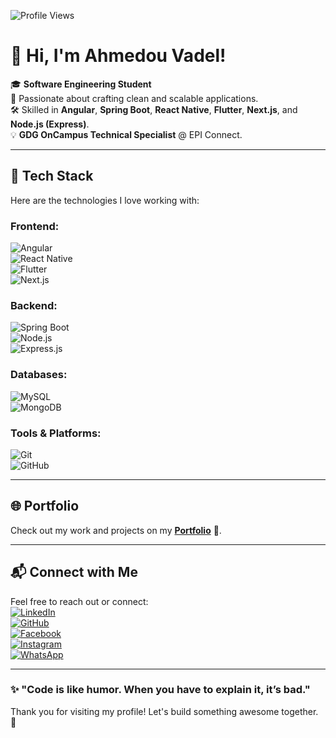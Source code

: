 ![Profile Views](https://komarev.com/ghpvc/?username=AhmedouVadel&color=blue&style=flat-square)

# 👋 Hi, I'm Ahmedou Vadel!

🎓 **Software Engineering Student**  
🌟 Passionate about crafting clean and scalable applications.  
🛠️ Skilled in **Angular**, **Spring Boot**, **React Native**, **Flutter**, **Next.js**, and **Node.js (Express)**.  
💡 **GDG OnCampus Technical Specialist** @ EPI Connect.  

---

## 🚀 Tech Stack
Here are the technologies I love working with:  

### Frontend:
![Angular](https://img.shields.io/badge/Angular-DD0031?style=for-the-badge&logo=angular&logoColor=white)  
![React Native](https://img.shields.io/badge/React%20Native-61DAFB?style=for-the-badge&logo=react&logoColor=black)  
![Flutter](https://img.shields.io/badge/Flutter-02569B?style=for-the-badge&logo=flutter&logoColor=white)  
![Next.js](https://img.shields.io/badge/Next.js-000000?style=for-the-badge&logo=next.js&logoColor=white)

### Backend:
![Spring Boot](https://img.shields.io/badge/Spring%20Boot-6DB33F?style=for-the-badge&logo=spring&logoColor=white)  
![Node.js](https://img.shields.io/badge/Node.js-339933?style=for-the-badge&logo=node.js&logoColor=white)  
![Express.js](https://img.shields.io/badge/Express.js-000000?style=for-the-badge&logo=express&logoColor=white)

### Databases:
![MySQL](https://img.shields.io/badge/MySQL-4479A1?style=for-the-badge&logo=mysql&logoColor=white)  
![MongoDB](https://img.shields.io/badge/MongoDB-47A248?style=for-the-badge&logo=mongodb&logoColor=white)

### Tools & Platforms:
![Git](https://img.shields.io/badge/Git-F05032?style=for-the-badge&logo=git&logoColor=white)  
![GitHub](https://img.shields.io/badge/GitHub-181717?style=for-the-badge&logo=github&logoColor=white)  

---

## 🌐 Portfolio
Check out my work and projects on my [**Portfolio**](https://protfolio-ten-ecru.vercel.app/) 🌟.

---

## 📬 Connect with Me
Feel free to reach out or connect:  
[![LinkedIn](https://img.shields.io/badge/LinkedIn-0A66C2?style=for-the-badge&logo=linkedin&logoColor=white)](https://www.linkedin.com/in/ahmedou-vadel-346bb6231/)  
[![GitHub](https://img.shields.io/badge/GitHub-181717?style=for-the-badge&logo=github&logoColor=white)](https://github.com/AhmedouVadel)  
[![Facebook](https://img.shields.io/badge/Facebook-1877F2?style=for-the-badge&logo=facebook&logoColor=white)](https://www.facebook.com/ahmed.vadel.79/)  
[![Instagram](https://img.shields.io/badge/Instagram-E4405F?style=for-the-badge&logo=instagram&logoColor=white)](https://www.instagram.com/_te_mo___/?hl=fr)  
[![WhatsApp](https://img.shields.io/badge/WhatsApp-25D366?style=for-the-badge&logo=whatsapp&logoColor=white)](https://wa.me/+22243453805)  

---

### ✨ "Code is like humor. When you have to explain it, it’s bad."  
Thank you for visiting my profile! Let's build something awesome together. 🚀

